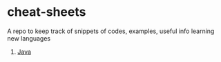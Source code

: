 # cheat-sheets
A repo to keep track of snippets of codes, examples, useful info learning new languages

1. [Java](https://github.com/tomashco/cheat-sheets/blob/main/Java.md)
